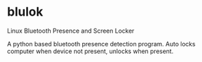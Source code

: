 blulok
======

Linux Bluetooth Presence and Screen Locker

A python based bluetooth presence detection program.
Auto locks computer when device not present, unlocks when present.
